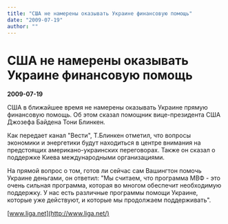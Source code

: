 ```yaml
---
title: "США не намерены оказывать Украине финансовую помощь"
date: "2009-07-19"
author: ""
---
```


# США не намерены оказывать Украине финансовую помощь

**2009-07-19** 

США в ближайшее время не намерены оказывать Украине прямую финансовую помощь. Об этом сказал помощник вице-президента США Джозефа Байдена Тони Блинкен.

Как передает канал "Вести", Т.Блинкен отметил, что вопросы экономики и энергетики будут находиться в центре внимания на предстоящих американо-украинских переговорах. Также он сказал о поддержке Киева международными организациями.

На прямой вопрос о том, готов ли сейчас сам Вашингтон помочь Украине деньгами, он ответил: "Мы считаем, что программа МВФ - это очень сильная программа, которая во многом обеспечит необходимую поддержку. У нас есть различные программы помощи Украине, которые уже действуют, и которые мы продолжаем поддерживать".

[www.liga.net](http://www.liga.net/)